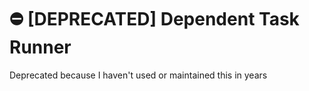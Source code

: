 # ⛔️ [DEPRECATED] Dependent Task Runner

Deprecated because I haven't used or maintained this in years
